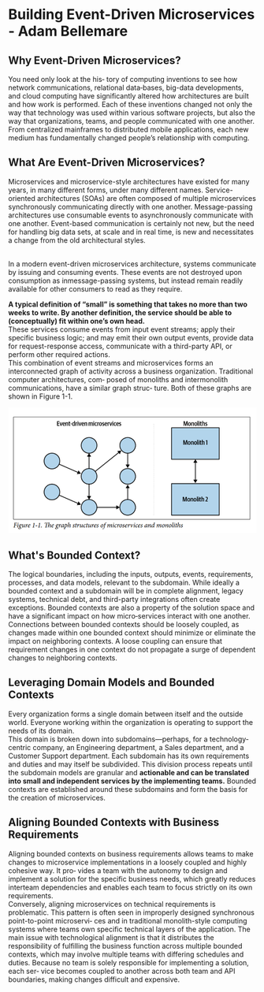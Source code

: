 # Building Event-Driven Microservices - Adam Bellemare
## Why Event-Driven Microservices?

You need only look at the his‐
tory of computing inventions to see how network communications, relational data‐bases, big-data developments, and cloud computing have significantly altered how
architectures are built and how work is performed. Each of these inventions changed not only the way that technology was used within various software projects, but also
the way that organizations, teams, and people communicated with one another. From
centralized mainframes to distributed mobile applications, each new medium has
fundamentally changed people’s relationship with computing.


## What Are Event-Driven Microservices?
Microservices and microservice-style architectures have existed for many years, in
many different forms, under many different names. Service-oriented architectures
(SOAs) are often composed of multiple microservices synchronously communicating
directly with one another. Message-passing architectures use consumable events to
asynchronously communicate with one another. Event-based communication is certainly not new, but the need for handling big data sets, at scale and in real time, is new
and necessitates a change from the old architectural styles.

<br/>
In a modern event-driven microservices architecture, systems communicate by issuing and consuming events. These events are not destroyed upon consumption as inmessage-passing systems, but instead remain readily available for other consumers to
read as they require.
<br/>

**A typical definition of “small” is something
that takes no more than two weeks to write. By another definition, the service should be able to (conceptually) fit within one’s own head.**
<br/>
These services consume events from input event streams; apply their specific business logic; and may emit their own output events, provide data for request-response access, communicate with a third-party API, or perform other required actions. 
<br/>
This combination of event streams and microservices forms an interconnected graph
of activity across a business organization. Traditional computer architectures, com‐
posed of monoliths and intermonolith communications, have a similar graph struc‐
ture. Both of these graphs are shown in Figure 1-1.

![](./fig1-1.png)


## What's Bounded Context?
The logical boundaries, including the inputs, outputs, events, requirements, processes, and data models, relevant to the subdomain. While ideally a bounded context and a subdomain will be in complete alignment, legacy systems, technical debt, and third-party integrations often create exceptions. Bounded contexts are also a property of the solution space and have a significant impact on how micro‐services interact with one another.
<br/>
Connections between bounded contexts should be loosely coupled, as changes made within one bounded context should minimize or eliminate the impact on neighboring contexts. A loose coupling can ensure that requirement changes in one context do not propagate a surge of dependent changes to neighboring contexts.

## Leveraging Domain Models and Bounded Contexts

Every organization forms a single domain between itself and the outside world.
Everyone working within the organization is operating to support the needs of its
domain.
<br/>
This domain is broken down into subdomains—perhaps, for a technology-centric company, an Engineering department, a Sales department, and a Customer Support department. Each subdomain has its own requirements and duties and may itself be subdivided. This division process repeats until the subdomain models are granular and **actionable and can be translated into small and independent services by the implementing teams.** 
Bounded contexts are established around these subdomains
and form the basis for the creation of microservices.
<br/>

## Aligning Bounded Contexts with Business Requirements

Aligning bounded contexts on business requirements allows teams to make changes
to microservice implementations in a loosely coupled and highly cohesive way. It pro‐
vides a team with the autonomy to design and implement a solution for the specific
business needs, which greatly reduces interteam dependencies and enables each team
to focus strictly on its own requirements.
<br/>
Conversely, aligning microservices on technical requirements is problematic. This
pattern is often seen in improperly designed synchronous point-to-point microservi‐
ces and in traditional monolith-style computing systems where teams own specific
technical layers of the application. The main issue with technological alignment is
that it distributes the responsibility of fulfilling the business function across multiple
bounded contexts, which may involve multiple teams with differing schedules and
duties. Because no team is solely responsible for implementing a solution, each ser‐
vice becomes coupled to another across both team and API boundaries, making
changes difficult and expensive.
